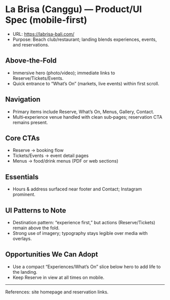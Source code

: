 # La Brisa (Canggu) — Product/UI Spec (mobile‑first)

- URL: https://labrisa-bali.com/
- Purpose: Beach club/restaurant; landing blends experiences, events, and reservations.

## Above‑the‑Fold
- Immersive hero (photo/video); immediate links to Reserve/Tickets/Events.
- Quick entrance to “What’s On” (markets, live events) within first scroll.

## Navigation
- Primary items include Reserve, What’s On, Menus, Gallery, Contact.
- Multi‑experience venue handled with clean sub‑pages; reservation CTA remains present.

## Core CTAs
- Reserve → booking flow
- Tickets/Events → event detail pages
- Menus → food/drink menus (PDF or web sections)

## Essentials
- Hours & address surfaced near footer and Contact; Instagram prominent.

## UI Patterns to Note
- Destination pattern: “experience first,” but actions (Reserve/Tickets) remain above the fold.
- Strong use of imagery; typography stays legible over media with overlays.

## Opportunities We Can Adopt
- Use a compact “Experiences/What’s On” slice below hero to add life to the landing.
- Keep Reserve in view at all times on mobile.

---
References: site homepage and reservation links.
